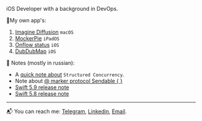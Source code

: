 iOS Developer with a background in DevOps.
<!---
I am seeking a new full-time, fully remote iOS developer position.
My primary expertise is in `SwiftUI`, but I also have over four years of experience in a variety of other languages and technologies, including `DevOps`.
-->

📱My own app's:

1. [Imagine Diffusion](https://apple.co/3MheCs5) `macOS`
2. [MockerPie](https://apple.co/3KVRXSU) `iPadOS`
3. [Onflow status](https://github.com/wmorgue/OnflowStatus) `iOS`
4. [DubDubMap](https://github.com/wmorgue/DubDubMap) `iOS`

📝 Notes (mostly in russian):
 - A [quick note about](https://t.me/vrm0rgu3/168?comment=238) `Structured Concurrency`.
 - Note about [@ marker protocol Sendable { }](https://t.me/vrm0rgu3/169)
 - [Swift 5.9 release note](https://github.com/wmorgue/swiftui_interview_qa/blob/main/src/Swift5.9.md)
 - [Swift 5.8 release note](https://gist.github.com/wmorgue/f095c4577e3f21ada735b1962328cfc6)

---

📬 You can reach me: [Telegram](https://t.me/maybequantum), [Linkedin](https://www.linkedin.com/in/nikita-rossik-479120238/), [Email](maybequantumbit@icloud.com).

<!--
**wmorgue/wmorgue** is a ✨ _special_ ✨ repository because its `README.md` (this file) appears on your GitHub profile.
-->
